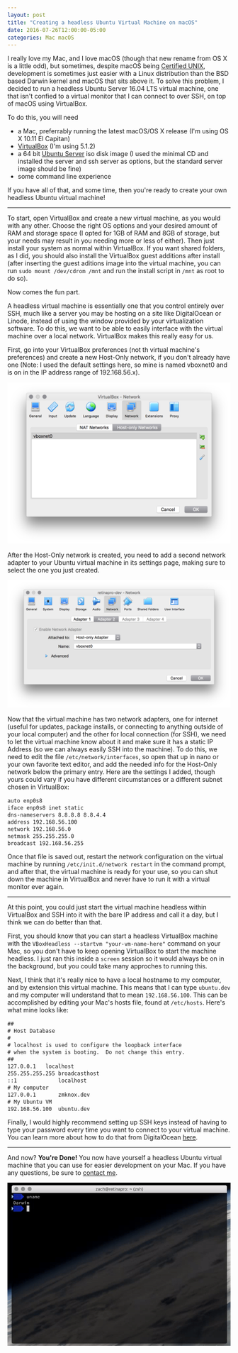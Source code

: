 ```yaml
---
layout: post
title: "Creating a headless Ubuntu Virtual Machine on macOS"
date: 2016-07-26T12:00:00-05:00
categories: Mac macOS
---
```

I really love my Mac, and I love macOS (though that new rename from OS X is a little odd), but sometimes, despite macOS being [Certified UNIX](http://www.opengroup.org/openbrand/register/brand3612.htm), development is sometimes just easier with a Linux distribution than the BSD based Darwin kernel and macOS that sits above it. To solve this problem, I decided to run a headless Ubuntu Server 16.04 LTS virtual machine, one that isn't confied to a virtual monitor that I can connect to over SSH, on top of macOS using VirtualBox.

To do this, you will need

-   a Mac, preferrably running the latest macOS/OS X release (I'm using OS X 10.11 El Capitan)
-   [VirtualBox](https://www.virtualbox.org) (I'm using 5.1.2)
-   a 64 bit [Ubuntu Server](http://www.ubuntu.com/download/server) iso disk image (I used the minimal CD and installed the server and ssh server as options, but the standard server image should be fine)
-   some command line experience

If you have all of that, and some time, then you're ready to create your own headless Ubuntu virtual machine!
<!-- excerpt --><!-- more -->

-----------------

To start, open VirtualBox and create a new virtual machine, as you would with any other. Choose the right OS options and your desired amount of RAM and storage space (I opted for 1GB of RAM and 8GB of storage, but your needs may result in you needing more or less of either). Then just install your system as normal within VirtualBox. If you want shared folders, as I did, you should also install the VirtualBox guest additions after install (after inserting the guest aditions image into the virtual machine, you can run `sudo mount /dev/cdrom /mnt` and run the install script in `/mnt` as root to do so).

Now comes the fun part.

A headless virtual machine is essentially one that you control entirely over SSH, much like a server you may be hosting on a site like DigitalOcean or Linode, instead of using the window provided by your virtualization software. To do this, we want to be able to easily interface with the virtual machine over a local network. VirtualBox makes this really easy for us.

First, go into your VirtualBox preferences (not th virtual machine's preferences) and create a new Host-Only network, if you don't already have one (Note: I used the default settings here, so mine is named vboxnet0 and is on in the IP address range of 192.168.56.x).

![VirtualBox Network Preferences](/resources/headless-vm/grpC4wZ.png)

After the Host-Only network is created, you need to add a second network adapter to your Ubuntu virtual machine in its settings page, making sure to select the one you just created.

![Ubuntu VM Network Settings](/resources/headless-vm/E5ydkU2.png)

Now that the virtual machine has two network adapters, one for internet (useful for updates, package installs, or connecting to anything outside of your local computer) and the other for local connection (for SSH), we need to let the virtual machine know about it and make sure it has a static IP Address (so we can always easily SSH into the machine). To do this, we need to edit the file `/etc/network/interfaces`, so open that up in nano or your own favorite text editor, and add the needed info for the Host-Only network below the primary entry. Here are the settings I added, though yours could vary if you have different circumstances or a different subnet chosen in VirtualBox:

    auto enp0s8
    iface enp0s8 inet static  
    dns-nameservers 8.8.8.8 8.8.4.4  
    address 192.168.56.100  
    network 192.168.56.0  
    netmask 255.255.255.0  
    broadcast 192.168.56.255

Once that file is saved out, restart the network configuration on the virtual machine by running `/etc/init.d/network restart` in the command prompt, and after that, the virtual machine is ready for your use, so you can shut down the machine in VirtualBox and never have to run it with a virtual monitor ever again.

---------

At this point, you could just start the virtual machine headless within VirtualBox and SSH into it with the bare IP address and call it a day, but I think we can do better than that.

First, you should know that you can start a headless VirtualBox machine with the `VBoxHeadless --startvm "your-vm-name-here"` command on your Mac, so you don't have to keep opening VirtualBox to start the machine headless. I just ran this inside a `screen` session so it would always be on in the background, but you could take many approches to running this.

Next, I think that it's really nice to have a local hostname to my computer, and by extension this virtual machine. This means that I can type `ubuntu.dev` and my computer will understand that to mean `192.168.56.100`. This can be accomplished by editing your Mac's hosts file, found at `/etc/hosts`. Here's what mine looks like:

    ##  
    # Host Database  
    #  
    # localhost is used to configure the loopback interface  
    # when the system is booting.  Do not change this entry.  
    ##  
    127.0.0.1	localhost  
    255.255.255.255	broadcasthost  
    ::1             localhost  
    # My computer  
    127.0.0.1       zmknox.dev  
    # My Ubuntu VM  
    192.168.56.100  ubuntu.dev



Finally, I would highly recommend setting up SSH keys instead of having to type your password every time you want to connect to your virtual machine. You can learn more about how to do that from DigitalOcean [here](https://www.digitalocean.com/community/tutorials/how-to-set-up-ssh-keys--2).

-----------------

And now? **You're Done!** You now have yourself a headless Ubuntu virtual machine that you can use for easier development on your Mac. If you have any questions, be sure to [contact me](../contact).

![Terminal showing macOS (and my custom theme) and Ubuntu over SSH](/resources/headless-vm/k9sK9h3.gif)
